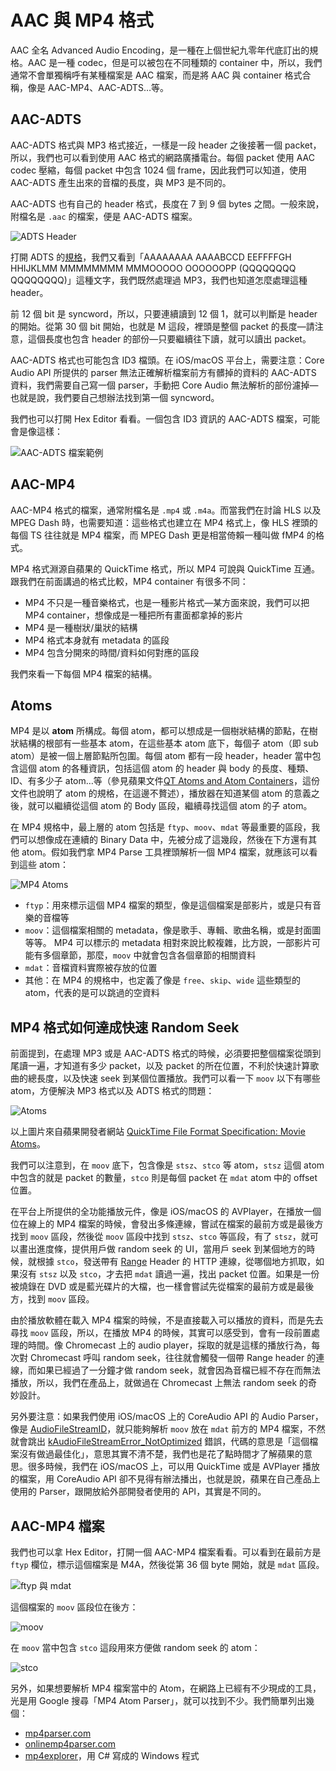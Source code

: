 # AAC 與 MP4 格式

AAC 全名 Advanced Audio Encoding，是一種在上個世紀九零年代底訂出的規格。AAC 是一種 codec，但是可以被包在不同種類的 container 中，所以，我們通常不會單獨稱呼有某種檔案是 AAC 檔案，而是將 AAC 與 container 格式合稱，像是 AAC-MP4、AAC-ADTS…等。

## AAC-ADTS

AAC-ADTS 格式與 MP3 格式接近，一樣是一段 header 之後接著一個 packet，所以，我們也可以看到使用 AAC 格式的網路廣播電台。每個 packet 使用 AAC codec 壓縮，每個 packet 中包含 1024 個 frame，因此我們可以知道，使用 AAC-ADTS 產生出來的音檔的長度，與 MP3 是不同的。

AAC-ADTS 也有自己的 header 格式，長度在 7 到 9 個 bytes 之間。一般來說，附檔名是 `.aac` 的檔案，便是 AAC-ADTS 檔案。

![ADTS Header](adts_header.png)

打開 ADTS 的[規格](https://wiki.multimedia.cx/index.php/ADTS)，我們又看到「AAAAAAAA AAAABCCD EEFFFFGH HHIJKLMM MMMMMMMM MMMOOOOO OOOOOOPP (QQQQQQQQ QQQQQQQQ)」這種文字，我們既然處理過 MP3，我們也知道怎麼處理這種 header。

前 12 個 bit 是 syncword，所以，只要連續讀到 12 個 1，就可以判斷是 header 的開始。從第 30 個 bit 開始，也就是 M 這段，裡頭是整個 packet 的長度—請注意，這個長度也包含 header 的部份—只要繼續往下讀，就可以讀出 packet。

AAC-ADTS 格式也可能包含 ID3 檔頭。在 iOS/macOS 平台上，需要注意：Core Audio API 所提供的 parser 無法正確解析檔案前方有髒掉的資料的 AAC-ADTS 資料，我們需要自己寫一個 parser，手動把 Core Audio 無法解析的部份濾掉—也就是說，我們要自己想辦法找到第一個 syncword。

我們也可以打開 Hex Editor 看看。一個包含 ID3 資訊的 AAC-ADTS 檔案，可能會是像這樣：

![AAC-ADTS 檔案範例](adts.png)

## AAC-MP4

AAC-MP4 格式的檔案，通常附檔名是 `.mp4` 或 `.m4a`。而當我們在討論 HLS 以及 MPEG Dash 時，也需要知道：這些格式也建立在 MP4 格式上，像 HLS 裡頭的每個 TS 往往就是 MP4 檔案，而 MPEG Dash 更是相當倚賴一種叫做 fMP4 的格式。

MP4 格式淵源自蘋果的 QuickTime 格式，所以 MP4 可說與 QuickTime 互通。跟我們在前面講過的格式比較，MP4 container 有很多不同：

- MP4 不只是一種音樂格式，也是一種影片格式—某方面來說，我們可以把 MP4 container，想像成是一種把所有畫面都拿掉的影片
- MP4 是一種樹狀/巢狀的結構
- MP4 格式本身就有 metadata 的區段
- MP4 包含分開來的時間/資料如何對應的區段

我們來看一下每個 MP4 檔案的結構。

## Atoms

MP4 是以 **atom** 所構成。每個 atom，都可以想成是一個樹狀結構的節點，在樹狀結構的根部有一些基本 atom，在這些基本 atom 底下，每個子 atom（即 sub atom）是被一個上層節點所包圍。每個 atom 都有一段 header，header 當中包含這個 atom 的各種資訊，包括這個 atom 的 header 與 body 的長度、種類、ID、有多少子 atom…等（參見蘋果文件[QT Atoms and Atom Containers](https://developer.apple.com/library/archive/documentation/QuickTime/QTFF/QTFFChap1/qtff1.html#//apple_ref/doc/uid/TP40000939-CH203-38956)，這份文件也說明了 atom 的規格，在這邊不贅述），播放器在知道某個 atom 的意義之後，就可以繼續從這個 atom 的 Body 區段，繼續尋找這個 atom 的子 atom。

在 MP4 規格中，最上層的 atom 包括是 `ftyp`、`moov`、`mdat` 等最重要的區段，我們可以想像成在連續的 Binary Data 中，先被分成了這幾段，然後在下方還有其他 atom。假如我們拿 MP4 Parse 工具裡頭解析一個 MP4 檔案，就應該可以看到這些 atom：

![MP4 Atoms](atoms.png)

- `ftyp`：用來標示這個 MP4 檔案的類型，像是這個檔案是部影片，或是只有音樂的音檔等
- `moov`：這個檔案相關的 metadata，像是歌手、專輯、歌曲名稱，或是封面圖等等。 MP4 可以標示的 metadata 相對來說比較複雜，比方說，一部影片可能有多個章節，那麼，`moov` 中就會包含各個章節的相關資料
- `mdat`：音檔資料實際被存放的位置
- 其他：在 MP4 的規格中，也定義了像是 `free`、`skip`、`wide` 這些類型的 atom，代表的是可以跳過的空資料

## MP4 格式如何達成快速 Random Seek

前面提到，在處理 MP3 或是 AAC-ADTS 格式的時候，必須要把整個檔案從頭到尾讀一遍，才知道有多少 packet，以及 packet 的所在位置，不利於快速計算歌曲的總長度，以及快速 seek 到某個位置播放。我們可以看一下 `moov` 以下有哪些 atom，方便解決 MP3 格式以及 ADTS 格式的問題：

![Atoms](quicktime.gif)

以上圖片來自蘋果開發者網站 [QuickTime File Format Specification: Movie Atoms](https://developer.apple.com/library/archive/documentation/QuickTime/QTFF/QTFFChap2/qtff2.html#//apple_ref/doc/uid/TP40000939-CH204-SW1)。

我們可以注意到，在 `moov` 底下，包含像是 `stsz`、`stco` 等 atom，`stsz` 這個 atom 中包含的就是 packet 的數量，`stco` 則是每個 packet 在 `mdat` atom 中的 offset 位置。

在平台上所提供的全功能播放元件，像是 iOS/macOS 的 AVPlayer，在播放一個位在線上的 MP4 檔案的時候，會發出多條連線，嘗試在檔案的最前方或是最後方找到 `moov` 區段，然後從 `moov` 區段中找到 `stsz`、`stco` 等區段，有了 `stsz`，就可以畫出進度條，提供用戶做 random seek 的 UI，當用戶 seek 到某個地方的時候，就根據 `stco`，發送帶有 [Range](https://developer.mozilla.org/en-US/docs/Web/HTTP/Headers/Range) Header 的 HTTP 連線，從哪個地方抓取，如果沒有 `stsz` 以及 `stco`，才去把 `mdat` 讀過一遍，找出 packet 位置。如果是一份被燒錄在 DVD 或是藍光碟片的大檔，也一樣會嘗試先從檔案的最前方或是最後方，找到 `moov` 區段。

由於播放軟體在載入 MP4 檔案的時候，不是直接載入可以播放的資料，而是先去尋找 `moov` 區段，所以，在播放 MP4 的時候，其實可以感受到，會有一段前置處理的時間。像 Chromecast 上的 audio player，採取的就是這樣的播放行為，每次對 Chromecast 呼叫 random seek，往往就會觸發一個帶 Range header 的連線，而如果已經過了一分鐘才做 random seek，就會因為音檔已經不存在而無法播放，所以，我們在產品上，就做過在 Chromecast 上無法 random seek 的奇妙設計。

另外要注意：如果我們使用 iOS/macOS 上的 CoreAudio API 的 Audio Parser，像是 [AudioFileStreamID](https://developer.apple.com/documentation/audiotoolbox/audiofilestreamid)，就只能夠解析 `moov` 放在 `mdat` 前方的 MP4 檔案，不然就會跳出 [kAudioFileStreamError_NotOptimized](https://developer.apple.com/documentation/audiotoolbox/kaudiofilestreamerror_notoptimized) 錯誤，代碼的意思是「這個檔案沒有做過最佳化」，意思其實不清不楚，我們也是花了點時間才了解蘋果的意思。很多時候，我們在 iOS/macOS 上，可以用 QuickTime 或是 AVPlayer 播放的檔案，用 CoreAudio API 卻不見得有辦法播出，也就是說，蘋果在自己產品上使用的 Parser，跟開放給外部開發者使用的 API，其實是不同的。

## AAC-MP4 檔案

我們也可以拿 Hex Editor，打開一個 AAC-MP4 檔案看看。可以看到在最前方是 `ftyp` 欄位，標示這個檔案是 M4A，然後從第 36 個 byte 開始，就是 `mdat` 區段。

![ftyp 與 mdat](mdat.png)

這個檔案的 `moov` 區段位在後方：

![moov](moov.png)

在 `moov` 當中包含 `stco` 這段用來方便做 random seek 的 atom：

![stco](stco.png)

另外，如果想要解析 MP4 檔案當中的 Atom，在網路上已經有不少現成的工具，光是用 Google 搜尋「MP4 Atom Parser」，就可以找到不少。我們簡單列出幾個：

- [mp4parser.com](http://mp4parser.com/)
- [onlinemp4parser.com](https://www.onlinemp4parser.com/)
- [mp4explorer](https://archive.codeplex.com/?p=mp4explorer)，用 C# 寫成的 Windows 程式
